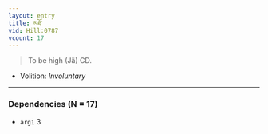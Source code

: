 ```yaml
---
layout: entry
title: མཐོ་
vid: Hill:0787
vcount: 17
---
```

> To be high (Jä) CD\.

* Volition: _Involuntary_

---

### Dependencies (N = 17)
* `arg1` 3
